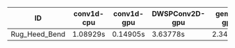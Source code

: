 |ID|conv1d-cpu|conv1d-gpu|DWSPConv2D-gpu|gemm-gpu|avg|
|-|-|-|-|-|-|
|Rug_Heed_Bend|1.08929s|0.14905s|3.63778s|2.34653s|1.80566s|

